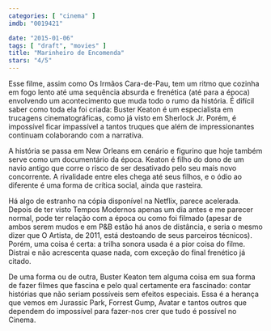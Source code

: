 ```yaml
---
categories: [ "cinema" ]
imdb: "0019421"

date: "2015-01-06"
tags: [ "draft", "movies" ]
title: "Marinheiro de Encomenda"
stars: "4/5"
---
```

Esse filme, assim como Os Irmãos Cara-de-Pau, tem um ritmo que cozinha em fogo lento até uma sequência absurda e frenética (até para a época) envolvendo um acontecimento que muda todo o rumo da história. É difícil saber como toda ela foi criada: Buster Keaton é um especialista em trucagens cinematográficas, como já visto em Sherlock Jr. Porém, é impossível ficar impassível a tantos truques que além de impressionantes continuam colaborando com a narrativa.

A história se passa em New Orleans em cenário e figurino que hoje também serve como um documentário da época. Keaton é filho do dono de um navio antigo que corre o risco de ser desativado pelo seu mais novo concorrente. A rivalidade entre eles chega até seus filhos, e o ódio ao diferente é uma forma de crítica social, ainda que rasteira.

Há algo de estranho na cópia disponível na Netflix, parece acelerada. Depois de ter visto Tempos Modernos apenas um dia antes e me parecer normal, pode ter relação com a época ou como foi filmado (apesar de ambos serem mudos e em P&B estão há anos de distância, e seria o mesmo dizer que O Artista, de 2011, está destoando de seus parceiros técnicos). Porém, uma coisa é certa: a trilha sonora usada é a pior coisa do filme. Distrai e não acrescenta quase nada, com exceção do final frenético já citado.

De uma forma ou de outra, Buster Keaton tem alguma coisa em sua forma de fazer filmes que fascina e pelo qual certamente era fascinado: contar histórias que não seriam possíveis sem efeitos especiais. Essa é a herança que vemos em Jurassic Park, Forrest Gump, Avatar e tantos outros que dependem do impossível para fazer-nos crer que tudo é possível no Cinema.
